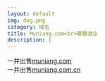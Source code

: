 ```yaml
---
layout: default
img: dog.png
category: 域名
title: Muniang.com<br>慕酿酒业
description: |
---
```

  一并出售[muniang.com](http://www.psdcovers.com/)<br>一并出售[muniang.com.cn](http://www.psdcovers.com/)
